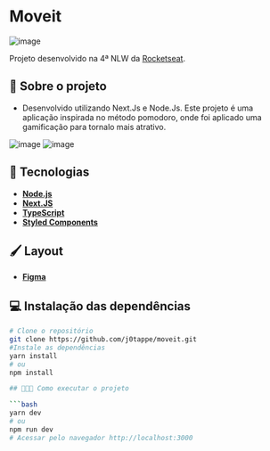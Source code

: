 # Moveit
![image](https://user-images.githubusercontent.com/31297561/126340649-a9229011-85ff-424f-9bbd-c53c1a87eb91.png)


Projeto desenvolvido na 4ª NLW da [Rocketseat](https://rocketseat.com.br/).

## 🧩 Sobre o projeto

- Desenvolvido utilizando Next.Js e Node.Js. Este projeto é uma aplicação inspirada no método pomodoro, onde foi aplicado uma gamificação para tornalo mais atrativo.

![image](https://user-images.githubusercontent.com/31297561/126340208-fd22e9a0-8aa4-460f-9a22-4d9aa7a90542.png)
![image](https://user-images.githubusercontent.com/31297561/126340310-dd08d217-3421-43d1-bc22-da17073573c7.png)



## 🚀 Tecnologias
 - **[Node.js](https://nodejs.org/en/docs/)**
 - **[Next.JS](https://nextjs.org/)**
 - **[TypeScript](https://www.typescriptlang.org/)**
 - **[Styled Components](https://styled-components.com/)**

## 🖌️ Layout

- **[Figma](https://www.figma.com/file/gH63kTwc0DiXmue3q5adwG/Move.it-1.0-(Copy)?node-id=160%3A2761)**


## 💻 Instalação das dependências
```bash
# Clone o repositório
git clone https://github.com/j0tappe/moveit.git
#Instale as dependências
yarn install
# ou
npm install

## 👨🏻‍💻 Como executar o projeto

```bash
yarn dev
# ou
npm run dev
# Acessar pelo navegador http://localhost:3000
```
